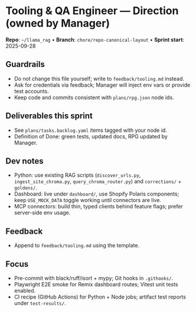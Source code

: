 # Tooling & QA Engineer — Direction (owned by Manager)

**Repo**: `~/llama_rag`  •  **Branch**: `chore/repo-canonical-layout`  •  **Sprint start**: 2025-09-28

## Guardrails
- Do not change this file yourself; write to `feedback/tooling.md` instead.
- Ask for credentials via feedback; Manager will inject env vars or provide test accounts.
- Keep code and commits consistent with `plans/rpg.json` node ids.

## Deliverables this sprint
- See `plans/tasks.backlog.yaml` items tagged with your node id.
- Definition of Done: green tests, updated docs, RPG updated by Manager.

## Dev notes
- Python: use existing RAG scripts (`discover_urls.py`, `ingest_site_chroma.py`, `query_chroma_router.py`) and `corrections/` + `goldens/`.
- Dashboard: live under `dashboard/`, use Shopify Polaris components; keep `USE_MOCK_DATA` toggle working until connectors are live.
- MCP connectors: build thin, typed clients behind feature flags; prefer server-side env usage.

## Feedback
- Append to `feedback/tooling.md` using the template.

## Focus
- Pre-commit with black/ruff/isort + mypy; Git hooks in `.githooks/`.
- Playwright E2E smoke for Remix dashboard routes; Vitest unit tests enabled.
- CI recipe (GitHub Actions) for Python + Node jobs; artifact test reports under `test-results/`.
